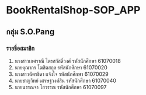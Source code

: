 # BookRentalShop-SOP_APP

## กลุ่ม S.O.Pang

### รายชื่อสมาชิก

1. นางสาวเกศราณี ไตรสวัสดิ์วงศ์   รหัสนักศึกษา 61070018
2. นายคุณากร โฆสิตสกุล         รหัสนักศึกษา 61070020
3. นางสาวฉัตรธิดา แจ้งใจ         รหัสนักศึกษา 61070029
4. นายชาญวิทย์ เศรษฐวงศ์สิน      รหัสนักศึกษา 61070040
5. นายนรรณจา โสวรรณ           รหัสนักศึกษา 61070097
